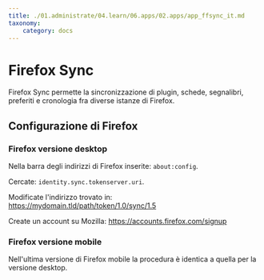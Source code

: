 ```yaml
---
title: ./01.administrate/04.learn/06.apps/02.apps/app_ffsync_it.md
taxonomy:
    category: docs
---
```

# Firefox Sync
Firefox Sync permette la sincronizzazione di plugin, schede, segnalibri, preferiti e cronologia fra diverse istanze di Firefox.

## Configurazione di Firefox
### Firefox versione desktop
Nella barra degli indirizzi di Firefox inserite: `about:config`.

Cercate: `identity.sync.tokenserver.uri`.

Modificate l'indirizzo trovato in: https://mydomain.tld/path/token/1.0/sync/1.5

Create un account su Mozilla: https://accounts.firefox.com/signup

### Firefox versione mobile
Nell'ultima versione di Firefox mobile la procedura è identica a quella per la versione desktop.
